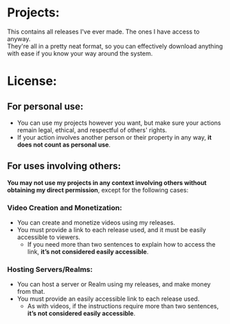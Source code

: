 # Projects:
This contains all releases I've ever made. The ones I have access to anyway.
<br>They're all in a pretty neat format, so you can effectively download anything with ease if you know your way around the system.

# License:
## For personal use:
- You can use my projects however you want, but make sure your actions remain legal, ethical, and respectful of others' rights.
- If your action involves another person or their property in any way, **it does not count as personal use**.

## For uses involving others: 
**You may not use my projects in any context involving others without obtaining my direct permission**, except for the following cases:
### Video Creation and Monetization:
- You can create and monetize videos using my releases.
- You must provide a link to each release used, and it must be easily accessible to viewers.
  - If you need more than two sentences to explain how to access the link, **it’s not considered easily accessible**.
### Hosting Servers/Realms:
- You can host a server or Realm using my releases, and make money from that.
- You must provide an easily accessible link to each release used.
  - As with videos, if the instructions require more than two sentences, **it’s not considered easily accessible**.
